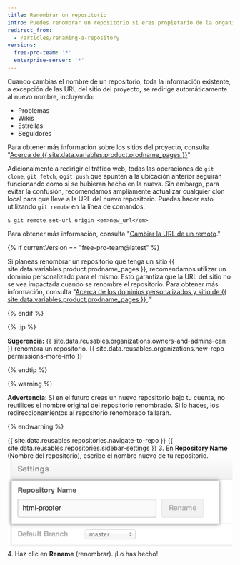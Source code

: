 ```yaml
---
title: Renombrar un repositorio
intro: Puedes renombrar un repositorio si eres propietario de la organización o tienes permisos de administrador para el repositorio.
redirect_from:
  - /articles/renaming-a-repository
versions:
  free-pro-team: '*'
  enterprise-server: '*'
---
```


Cuando cambias el nombre de un repositorio, toda la información existente, a excepción de las URL del sitio del proyecto, se redirige automáticamente al nuevo nombre, incluyendo:

* Problemas
* Wikis
* Estrellas
* Seguidores

Para obtener más información sobre los sitios del proyecto, consulta "[Acerca de {{ site.data.variables.product.prodname_pages }}](/github/working-with-github-pages/about-github-pages#types-of-github-pages-sites)"

Adicionalmente a redirigir el tráfico web, todas las operaciones de `git clone`, `git fetch`, o`git push` que apunten a la ubicación anterior seguirán funcionando como si se hubieran hecho en la nueva. Sin embargo, para evitar la confusión, recomendamos ampliamente actualizar cualquier clon local para que lleve a la URL del nuevo repositorio. Puedes hacer esto utilizando `git remote` en la línea de comandos:

```shell
$ git remote set-url origin <em>new_url</em>
```

Para obtener más información, consulta "[Cambiar la URL de un remoto](/github/using-git/changing-a-remotes-url)."

{% if currentVersion == "free-pro-team@latest" %}

Si planeas renombrar un repositorio que tenga un sitio {{ site.data.variables.product.prodname_pages }}, recomendamos utilizar un dominio personalizado para el mismo. Esto garantiza que la URL del sitio no se vea impactada cuando se renombre el repositorio. Para obtener más información, consulta "[Acerca de los dominios personalizados y sitio de {{ site.data.variables.product.prodname_pages }} ](/github/working-with-github-pages/about-custom-domains-and-github-pages)."

{% endif %}

{% tip %}

**Sugerencia:** {{ site.data.reusables.organizations.owners-and-admins-can }} renombra un repositorio. {{ site.data.reusables.organizations.new-repo-permissions-more-info }}

{% endtip %}

{% warning %}

**Advertencia**: Si en el futuro creas un nuevo repositorio bajo tu cuenta, no reutilices el nombre original del repositorio renombrado. Si lo haces, los redireccionamientos al repositorio renombrado fallarán.

{% endwarning %}

{{ site.data.reusables.repositories.navigate-to-repo }}
{{ site.data.reusables.repositories.sidebar-settings }}
3. En **Repository Name** (Nombre del repositorio), escribe el nombre nuevo de tu repositorio. ![Renombrar repositorio](/assets/images/help/repository/repository-name-change.png)
4. Haz clic en **Rename** (renombrar). ¡Lo has hecho!
